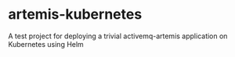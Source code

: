 # artemis-kubernetes
A test project for deploying a trivial activemq-artemis application on Kubernetes using Helm
